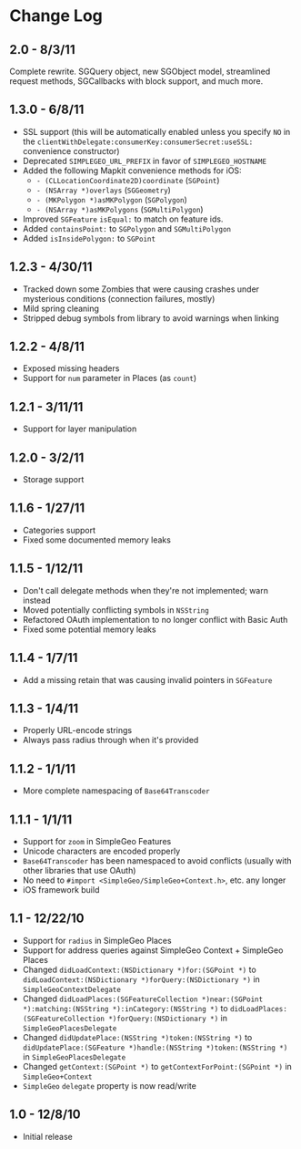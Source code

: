 # Change Log

## 2.0 - 8/3/11

Complete rewrite. SGQuery object, new SGObject model, streamlined request methods, SGCallbacks with block support, and much more.

## 1.3.0 - 6/8/11

* SSL support (this will be automatically enabled unless you specify `NO` in
  the `clientWithDelegate:consumerKey:consumerSecret:useSSL:` convenience
  constructor)
* Deprecated `SIMPLEGEO_URL_PREFIX` in favor of `SIMPLEGEO_HOSTNAME`
* Added the following Mapkit convenience methods for iOS:
    * `- (CLLocationCoordinate2D)coordinate` (`SGPoint`)
    * `- (NSArray *)overlays` (`SGGeometry`)
    * `- (MKPolygon *)asMKPolygon` (`SGPolygon`)
    * `- (NSArray *)asMKPolygons` (`SGMultiPolygon`)
* Improved `SGFeature` `isEqual:` to match on feature ids.
* Added `containsPoint:` to `SGPolygon` and `SGMultiPolygon`
* Added `isInsidePolygon:` to `SGPoint`

## 1.2.3 - 4/30/11

* Tracked down some Zombies that were causing crashes under mysterious
  conditions (connection failures, mostly)
* Mild spring cleaning
* Stripped debug symbols from library to avoid warnings when linking

## 1.2.2 - 4/8/11

* Exposed missing headers
* Support for `num` parameter in Places (as `count`)

## 1.2.1 - 3/11/11

* Support for layer manipulation

## 1.2.0 - 3/2/11

* Storage support

## 1.1.6 - 1/27/11

* Categories support
* Fixed some documented memory leaks

## 1.1.5 - 1/12/11

* Don't call delegate methods when they're not implemented; warn instead
* Moved potentially conflicting symbols in `NSString`
* Refactored OAuth implementation to no longer conflict with Basic Auth
* Fixed some potential memory leaks

## 1.1.4 - 1/7/11

* Add a missing retain that was causing invalid pointers in `SGFeature`

## 1.1.3 - 1/4/11

* Properly URL-encode strings
* Always pass radius through when it's provided

## 1.1.2 - 1/1/11

* More complete namespacing of `Base64Transcoder`

## 1.1.1 - 1/1/11

* Support for `zoom` in SimpleGeo Features
* Unicode characters are encoded properly 
* `Base64Transcoder` has been namespaced to avoid conflicts (usually with other
  libraries that use OAuth) 
* No need to `#import <SimpleGeo/SimpleGeo+Context.h>`, etc. any longer
* iOS framework build

## 1.1 - 12/22/10

* Support for `radius` in SimpleGeo Places
* Support for address queries against SimpleGeo Context + SimpleGeo Places
* Changed `didLoadContext:(NSDictionary *)for:(SGPoint *)` to
  `didLoadContext:(NSDictionary *)forQuery:(NSDictionary *)` in
  `SimpleGeoContextDelegate`
* Changed `didLoadPlaces:(SGFeatureCollection *)near:(SGPoint *):matching:(NSString *):inCategory:(NSString *)`
  to `didLoadPlaces:(SGFeatureCollection *)forQuery:(NSDictionary *)` in
  `SimpleGeoPlacesDelegate`
* Changed `didUpdatePlace:(NSString *)token:(NSString *)` to
  `didUpdatePlace:(SGFeature *)handle:(NSString *)token:(NSString *)` in
  `SimpleGeoPlacesDelegate`
* Changed `getContext:(SGPoint *)` to `getContextForPoint:(SGPoint *)` in
  `SimpleGeo+Context`
* `SimpleGeo` `delegate` property is now read/write

## 1.0 - 12/8/10

* Initial release
